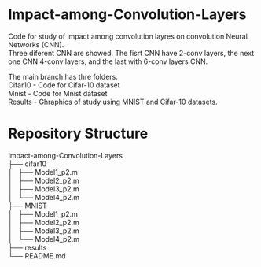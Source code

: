 # Impact-among-Convolution-Layers

Code for study of impact among convolution layres on convolution Neural Networks (CNN).<br />
Three diferent CNN are showed. The fisrt CNN have 2-conv layers, the next one CNN 4-conv layers, and the last with 6-conv layers CNN.<br />

The main branch has thre folders.<br />
Cifar10 - Code for Cifar-10 dataset<br />
Mnist - Code for Mnist dataset<br />
Results - Ghraphics of study using MNIST and Cifar-10 datasets.<br />


# Repository Structure

Impact-among-Convolution-Layers<br />
├── cifar10<br />
│   ├── Model1_p2.m <br />
│   ├── Model2_p2.m <br />
│   ├── Model3_p2.m <br />
│   └── Model4_p2.m <br />
├── MNIST<br />
│   ├── Model1_p2.m <br />
│   ├── Model2_p2.m <br />
│   ├── Model3_p2.m <br />
│   └── Model4_p2.m <br />
├── results<br />
└── README.md<br />
